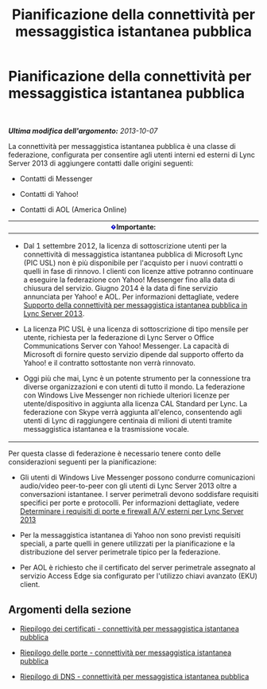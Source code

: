 ﻿---
title: Pianificazione della connettività per messaggistica istantanea pubblica
TOCTitle: Pianificazione della connettività per messaggistica istantanea pubblica
ms:assetid: e75e8884-05c7-414a-8014-bc9aa8126fb7
ms:mtpsurl: https://technet.microsoft.com/it-it/library/JJ205349(v=OCS.15)
ms:contentKeyID: 49302316
ms.date: 08/24/2015
mtps_version: v=OCS.15
ms.translationtype: HT
---

# Pianificazione della connettività per messaggistica istantanea pubblica

 

_**Ultima modifica dell'argomento:** 2013-10-07_

La connettività per messaggistica istantanea pubblica è una classe di federazione, configurata per consentire agli utenti interni ed esterni di Lync Server 2013 di aggiungere contatti dalle origini seguenti:

  - Contatti di Messenger

  - Contatti di Yahoo\!

  - Contatti di AOL (America Online)

<table>
<colgroup>
<col style="width: 100%" />
</colgroup>
<thead>
<tr class="header">
<th><img src="images/Gg412908.important(OCS.15).gif" title="important" alt="important" />Importante:</th>
</tr>
</thead>
<tbody>
<tr class="odd">
<td><ul>
<li><p>Dal 1 settembre 2012, la licenza di sottoscrizione utenti per la connettività di messaggistica istantanea pubblica di Microsoft Lync (PIC USL) non è più disponibile per l'acquisto per i nuovi contratti o quelli in fase di rinnovo. I clienti con licenze attive potranno continuare a eseguire la federazione con Yahoo! Messenger fino alla data di chiusura del servizio. Giugno 2014 è la data di fine servizio annunciata per Yahoo! e AOL. Per informazioni dettagliate, vedere <a href="lync-server-2013-support-for-public-instant-messenger-connectivity.md">Supporto della connettività per messaggistica istantanea pubblica in Lync Server 2013</a>.</p></li>
<li><p>La licenza PIC USL è una licenza di sottoscrizione di tipo mensile per utente, richiesta per la federazione di Lync Server o Office Communications Server con Yahoo! Messenger. La capacità di Microsoft di fornire questo servizio dipende dal supporto offerto da Yahoo! e il contratto sottostante non verrà rinnovato.</p></li>
<li><p>Oggi più che mai, Lync è un potente strumento per la connessione tra diverse organizzazioni e con utenti di tutto il mondo. La federazione con Windows Live Messenger non richiede ulteriori licenze per utente/dispositivo in aggiunta alla licenza CAL Standard per Lync. La federazione con Skype verrà aggiunta all'elenco, consentendo agli utenti di Lync di raggiungere centinaia di milioni di utenti tramite messaggistica istantanea e la trasmissione vocale.</p></li>
</ul></td>
</tr>
</tbody>
</table>


Per questa classe di federazione è necessario tenere conto delle considerazioni seguenti per la pianificazione:

  - Gli utenti di Windows Live Messenger possono condurre comunicazioni audio/video peer-to-peer con gli utenti di Lync Server 2013 oltre a conversazioni istantanee. I server perimetrali devono soddisfare requisiti specifici per porte e protocolli. Per informazioni dettagliate, vedere [Determinare i requisiti di porte e firewall A/V esterni per Lync Server 2013](lync-server-2013-determine-external-a-v-firewall-and-port-requirements.md)

  - Per la messaggistica istantanea di Yahoo non sono previsti requisiti speciali, a parte quelli in genere utilizzati per la pianificazione e la distribuzione del server perimetrale tipico per la federazione.

  - Per AOL è richiesto che il certificato del server perimetrale assegnato al servizio Access Edge sia configurato per l'utilizzo chiavi avanzato (EKU) client.

## Argomenti della sezione

  - [Riepilogo dei certificati - connettività per messaggistica istantanea pubblica](lync-server-2013-certificate-summary-public-instant-messaging-connectivity.md)

  - [Riepilogo delle porte - connettività per messaggistica istantanea pubblica](lync-server-2013-port-summary-public-instant-messaging-connectivity.md)

  - [Riepilogo di DNS - connettività per messaggistica istantanea pubblica](this-topic-is-no-longer-available.md)

